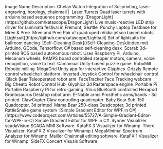   <tr>
    <th>Image</th>
    <th>Name</th>
    <th>Description</th>
  </tr>


<tr> <th><a href="projects/ChelanWatch.png"><img src=""></a>                  <th> Chelan Watch                                                                                                             <th> Integration of 3d-printing, laser-engraving, horology, chainmail                                                                                                   |
<tr> <th><a href="projects/LaserTurrets.png"><img src=""></a>                 <th> Laser Turrets                                                                                                            <th> Quad laser turrets with arduino based sequence programming                                                                                                         </tr>
<tr> <th><a href="projects/LeDragon.png"><img src=""></a>                     <th> [DragonLight](https://github.com/katascope/DragonLight)                                                                  <th> Live music-reactive LED strip driver for Luminata festival in Fremont, Seattle                                                                                     </tr>
<tr> <th><a href="projects/PunchyLaptop.png"><img src=""></a>                 <th> Punchy Laptop                                                                                                            <th> Testbase for Mree & Pree                                                                                                                                           </tr>
<tr> <th><a href="projects/MreeAndPree.png"><img src=""></a>                  <th> Mree and Pree                                                                                                            <th> Pair of quadruped nVidia jetson based robots                                                                                                                       </tr>
<tr> <th><a href="projects/Lightsuits.png"><img src=""></a>                   <th> [Lightsuit](https://github.com/katascope/Lightsuit)                                                                      <th> Set of lightsuits for ballroom dancing                                                                                                                             </tr>
<tr> <th><a href="https://katascope.github.io/FrontView.png"><img src=""></a> <th> [Self-Cleaning Desk](/Self-Cleaning-Desk/index.md)                                                                       <th> Arduino, GCode, Tensorflow, C# based self-cleaning desk                                                                                                            </tr>
<tr> <th><a href="Projects/Scarab.jpg"><img src=""></a>                     <th> Scarab                                                                                                                   <th> 3d-printed ROS based autonomous robot. Uses Raspberry PI, Arduino, Mecanum wheels, RAMPS board controlled stepper motors, camera, voice recognition, voice to text </tr>
<tr> <th><a href="projects/camamual.png"><img src=""></a>                 <th> Camamual                                                                                                                 <th> Unity-based puzzle game                                                                                                                                            </tr>
<tr> <th><a href="projects/RoboMill.png"><img src=""></a>                     <th> RoboMill                                                                                                                 <th> Robotic milling                                                                                                                                                    </tr>
<tr> <th><a href="projects/MegaGrid.png"><img src=""></a>                     <th> MegaGrid                                                                                                                 <th> Unity app for interactive Glyphics                                                                                                                                 </tr>
<tr> <th><a href="projects/Grizzly.jpg"><img src=""></a>                      <th> Grizzly                                                                                                                  <th> Remote control wheelchair platform                                                                                                                                 </tr>
<tr> <th><a href="projects/InvertedJoystick.jpg"><img src=""></a>             <th> Inverted Joystick                                                                                                        <th> Control for wheelchair control                                                                                                                                     </tr>
<tr> <th><a href="projects/BlackBear.jpg"><img src=""></a>                    <th> Black Bear                                                                                                               <th> Teleoperated robot arm                                                                                                                                             </tr>
<tr> <th><a href="projects/FaceTracker.jpg"><img src=""></a>                  <th> FaceTracker                                                                                                              <th> Face Tracking webcam                                                                                                                                               </tr>
<tr> <th><a href="projects/BigCheeto.jpg"><img src=""></a>                    <th> Big Cheeto                                                                                                               <th> Robot Control Hub                                                                                                                                                  </tr>
<tr> <th><a href="projects/Glyphics.png"><img src=""></a>                     <th> Glyphics                                                                                                                 <th> 3d Rasterspace engine                                                                                                                                              </tr>
<tr> <th><a href="projects/PortablePi.jpg"><img src=""></a>                   <th> Portable Pi                                                                                                              <th> Portable Raspberry Pi for retro-gaming                                                                                                                             </tr>
<tr> <th><a href="projects/Virus.jpg"><img src=""></a>                        <th> Virus                                                                                                                    <th> Bluetooth controlled Hexapod                                                                                                                                       </tr>
<tr> <th><a href="projects/Brontosaurus.jpg"><img src=""></a>                 <th> Brontosaurus                                                                                                             <th> Desktop robot arm                                                                                                                                                  </tr>
<tr> <th><a href="projects/ENableArms.jpg"><img src=""></a>                   <th> E-Nable arms                                                                                                             <th> Prosthetic arms/hands - 3d printed                                                                                                                                 </tr>
<tr> <th><a href="projects/ClawCopter.jpg"><img src=""></a>                   <th> ClawCopter                                                                                                               <th> Claw controlling quadcopter                                                                                                                                        </tr>
<tr> <th><a href="projects/BabyBear.jpg"><img src=""></a>                     <th> Baby Bear                                                                                                                <th> Sub-150 Quadcopter, 3d printed                                                                                                                                     </tr>
<tr> <th><a href="projects/MamaBearFinished.jpg"><img src=""></a>             <th> Mama Bear                                                                                                                <th> 250-class Quadcopter, 3d printed                                                                                                                                   </tr>
<tr> <th><a href="projects/RattleSnake.png"><img src=""></a>                  <th> RattleSnake                                                                                                              <th> game system                                                                                                                                                        </tr>
<tr> <th><a href="Projects/GradEditWPF_Screenshot.png"><img src=""></a>       <th> [Simple Gradient Editor for WPF in C#](https://www.codeproject.com/Articles/55727/A-Simple-Gradient-Editor-for-WPF-in-C) <th> Simple Gradient Editor for WPF in C#                                                                                                                               </tr>
<tr> <th><a href="projects/Synner.png"><img src=""></a>                       <th> Synner                                                                                                                   <th> Visualizer                                                                                                                                                         </tr>
<tr> <th><a href="projects/scadaVision.png"><img src=""></a>                  <th> scadaVision                                                                                                              <th> SCADA MMI Software                                                                                                                                                 </tr>
<tr> <th><a href="projects/KataFX3.jpg"><img src=""></a>                      <th> KataFX 3                                                                                                                 <th> Visualizer for Winamp                                                                                                                                              </tr>
<tr> <th><a href="projects/There.png"><img src=""></a>                        <th> There                                                                                                                    <th> Visualizer                                                                                                                                                         </tr>
<tr> <th><a href="projects/KataFX2.jpg"><img src=""></a>                      <th> KataFX 2                                                                                                                 <th> Visualizer for Winamp                                                                                                                                              </tr>
<tr> <th><a href="projects/MegaMinimal.jpg"<img src=""></a>)                  <th> MegaMinimal                                                                                                              <th> Spectrum Analyzer for Winamp                                                                                                                                       </tr>
<tr> <th><a href="projects/Mailler.png"><img src=""></a>                      <th> Mailler                                                                                                                  <th> Chainmail editing software                                                                                                                                         </tr>
<tr> <th><a href="projects/kataFX.png"><img src=""></a>                       <th> KataFX 1                                                                                                                 <th> Visualizer for Winamp                                                                                                                                              </tr>
<tr> <th><a href="projects/SideFX.png"><img src=""></a>                       <th> SideFX                                                                                                                   <th> Concert Visuals Software                                                                                                                                           </tr>


